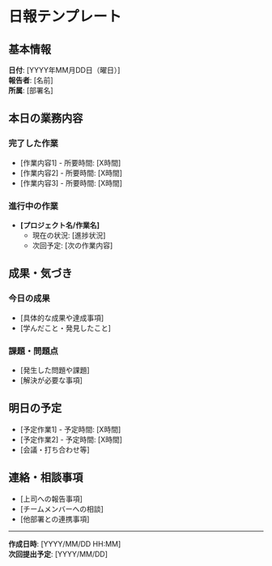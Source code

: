 # 日報テンプレート

## 基本情報
**日付**: [YYYY年MM月DD日（曜日）]  
**報告者**: [名前]  
**所属**: [部署名]

## 本日の業務内容

### 完了した作業
- [作業内容1] - 所要時間: [X時間]
- [作業内容2] - 所要時間: [X時間]
- [作業内容3] - 所要時間: [X時間]

### 進行中の作業
- **[プロジェクト名/作業名]**
  - 現在の状況: [進捗状況]
  - 次回予定: [次の作業内容]

## 成果・気づき
### 今日の成果
- [具体的な成果や達成事項]
- [学んだこと・発見したこと]

### 課題・問題点
- [発生した問題や課題]
- [解決が必要な事項]

## 明日の予定
- [予定作業1] - 予定時間: [X時間]
- [予定作業2] - 予定時間: [X時間]
- [会議・打ち合わせ等]

## 連絡・相談事項
- [上司への報告事項]
- [チームメンバーへの相談]
- [他部署との連携事項]

---
**作成日時**: [YYYY/MM/DD HH:MM]  
**次回提出予定**: [YYYY/MM/DD]
